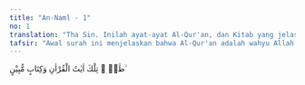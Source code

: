 ```yaml
---
title: "An-Naml - 1"
no: 1
translation: "Tha Sin. Inilah ayat-ayat Al-Qur'an, dan Kitab yang jelas,"
tafsir: "Awal surah ini menjelaskan bahwa Al-Qur'an adalah wahyu Allah yang diturunkan kepada Nabi Muhammad, nabi dan rasul yang terakhir. Ayat-ayat Al-Qur'an diturunkan melalui perantaraan malaikat Jibril.\n\nAyat-ayat ini memberikan penjelasan dan keterangan bagi orang yang berpikir bahwa Al-Qur'an benar-benar kitab yang diturunkan Allah kepada Nabi Muhammad. Ia bukan kata-kata tipuan atau hasil rekayasa Nabi Muhammad, dan bukan pula ciptaan salah seorang makhluk Allah. Manusia dan jin tidak mungkin dapat membuat Al-Qur'an atau menyamainya, meskipun keduanya bekerja sama untuk itu.\n\nMaksud dari kalimat \"Kitab yang menjelaskan\" adalah Al-Qur'an. Dalam ayat ini berkumpul dua nama dari Al-Qur'an itu, yaitu \"Al-Qur'an\" (yang dibaca) dan \"al-Kitab\" (yang dituliskan). Dua buah nama yang mempunyai arti dan maksud yang sama. Dalam ayat yang lain, Allah berfirman:\n\nAlif Lam Ra. (Surah) ini adalah (sebagian dari) ayat-ayat Kitab (yang sempurna) yaitu (ayat-ayat) Al-Qur'an yang memberi penjelasan. (al-hijr/15: 1)\n\nAyat-ayat Al-Qur'an memberi penjelasan tentang arti ayat-ayatnya, karena di dalamnya terdapat ayat-ayat yang saling menjelaskan. Maksudnya ialah ada ayat yang membahas satu persoalan secara rinci dan menjelaskan maksud ayat lain yang mengandung persoalan yang sama, tetapi turun secara global. Ayat-ayat Al-Qur'an juga memberi penjelasan tentang tujuan-tujuan penurunannya, seperti hukum-hukum yang terkait dengan halal dan haram, janji dan ancaman, serta perintah dan larangan. Kesemuanya itu dijadikan pedoman hidup di dunia sebagai jalan mencapai kebahagiaan hidup di akhirat kelak."
---
```


طٰسۤ ۚ تِلْكَ اٰيٰتُ الْقُرْاٰنِ وَكِتَابٍ مُّبِيْنٍ ۙ 
